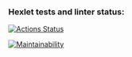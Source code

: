 ### Hexlet tests and linter status:

[![Actions Status](https://github.com/EduardKichigin/php-project-45/actions/workflows/hexlet-check.yml/badge.svg)](https://github.com/EduardKichigin/php-project-45/actions)

[![Maintainability](https://api.codeclimate.com/v1/badges/55bbd5480f497213f0a6/maintainability)](https://codeclimate.com/github/EduardKichigin/php-project-45/maintainability)